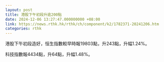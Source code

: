 ```yaml
---
layout: post
title: 港股下午初段升逾200點
date: 2024-12-06 13:27:47.000000000 +08:00
link: https://news.rthk.hk/rthk/ch/component/k2/1782371-20241206.htm
categories: rthk
---
```


港股下午初段造好，恒生指數較早時報19803點，升243點，升幅1.24%。

科技指數報4434點，升64點，升幅1.48%。
